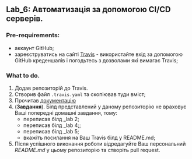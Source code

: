 ## Lab_6: Автоматизація за допомогою CI/CD серверів.
### Pre-requirements:   
- аккаунт GitHub;
- зареєструватись на сайті [Travis](https://travis-ci.org) - використайте вхід за допомогою GitHub креденшалів і погодьтесь з дозволами які вимагає Travis;
### What to do.
1. Додав репозиторій до Travis.
2. Створив файл `.travis.yaml` та скопіював туди вміст;
5. Прочитав [документацію](https://docs.travis-ci.com/user/docker/#pushing-a-docker-image-to-a-registry)
5. (**Завдання**). Білд представлений у даному репозиторію не враховує Ваші попередні домашні завдання, тому:
    - переписав білд _lab 2;
    - переписав білд _lab 4;;
    - переписав білд _lab 5;
    - вкажіть посилання на Ваш Travis білд у README.md;
6. Після успішного виконання роботи відредагуйте Ваш персональний _README.md_ у цьому репозиторію та створіть pull request.
